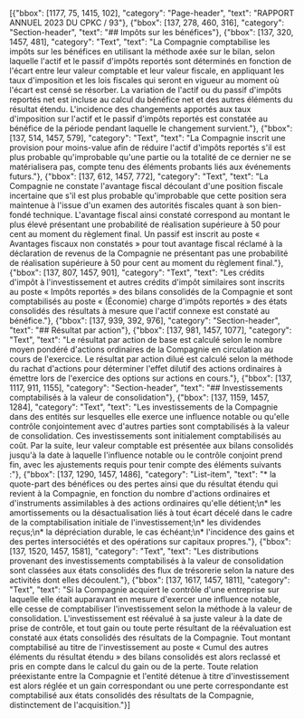 [{"bbox": [1177, 75, 1415, 102], "category": "Page-header", "text": "RAPPORT ANNUEL 2023 DU CPKC / 93"}, {"bbox": [137, 278, 460, 316], "category": "Section-header", "text": "## Impôts sur les bénéfices"}, {"bbox": [137, 320, 1457, 481], "category": "Text", "text": "La Compagnie comptabilise les impôts sur les bénéfices en utilisant la méthode axée sur le bilan, selon laquelle l'actif et le passif d'impôts reportés sont déterminés en fonction de l'écart entre leur valeur comptable et leur valeur fiscale, en appliquant les taux d'imposition et les lois fiscales qui seront en vigueur au moment où l'écart est censé se résorber. La variation de l'actif ou du passif d'impôts reportés net est incluse au calcul du bénéfice net et des autres éléments du résultat étendu. L'incidence des changements apportés aux taux d'imposition sur l'actif et le passif d'impôts reportés est constatée au bénéfice de la période pendant laquelle le changement survient."}, {"bbox": [137, 514, 1457, 579], "category": "Text", "text": "La Compagnie inscrit une provision pour moins-value afin de réduire l'actif d'impôts reportés s'il est plus probable qu'improbable qu'une partie ou la totalité de ce dernier ne se matérialisera pas, compte tenu des éléments probants liés aux événements futurs."}, {"bbox": [137, 612, 1457, 772], "category": "Text", "text": "La Compagnie ne constate l'avantage fiscal découlant d'une position fiscale incertaine que s'il est plus probable qu'improbable que cette position sera maintenue à l'issue d'un examen des autorités fiscales quant à son bien-fondé technique. L'avantage fiscal ainsi constaté correspond au montant le plus élevé présentant une probabilité de réalisation supérieure à 50 pour cent au moment du règlement final. Un passif est inscrit au poste « Avantages fiscaux non constatés » pour tout avantage fiscal réclamé à la déclaration de revenus de la Compagnie ne présentant pas une probabilité de réalisation supérieure à 50 pour cent au moment du règlement final."}, {"bbox": [137, 807, 1457, 901], "category": "Text", "text": "Les crédits d'impôt à l'investissement et autres crédits d'impôt similaires sont inscrits au poste « Impôts reportés » des bilans consolidés de la Compagnie et sont comptabilisés au poste « (Économie) charge d'impôts reportés » des états consolidés des résultats à mesure que l'actif connexe est constaté au bénéfice."}, {"bbox": [137, 939, 392, 976], "category": "Section-header", "text": "## Résultat par action"}, {"bbox": [137, 981, 1457, 1077], "category": "Text", "text": "Le résultat par action de base est calculé selon le nombre moyen pondéré d'actions ordinaires de la Compagnie en circulation au cours de l'exercice. Le résultat par action dilué est calculé selon la méthode du rachat d'actions pour déterminer l'effet dilutif des actions ordinaires à émettre lors de l'exercice des options sur actions en cours."}, {"bbox": [137, 1117, 911, 1155], "category": "Section-header", "text": "## Investissements comptabilisés à la valeur de consolidation"}, {"bbox": [137, 1159, 1457, 1284], "category": "Text", "text": "Les investissements de la Compagnie dans des entités sur lesquelles elle exerce une influence notable ou qu'elle contrôle conjointement avec d'autres parties sont comptabilisés à la valeur de consolidation. Ces investissements sont initialement comptabilisés au coût. Par la suite, leur valeur comptable est présentée aux bilans consolidés jusqu'à la date à laquelle l'influence notable ou le contrôle conjoint prend fin, avec les ajustements requis pour tenir compte des éléments suivants :"}, {"bbox": [137, 1290, 1457, 1486], "category": "List-item", "text": "* la quote-part des bénéfices ou des pertes ainsi que du résultat étendu qui revient à la Compagnie, en fonction du nombre d'actions ordinaires et d'instruments assimilables à des actions ordinaires qu'elle détient;\n* les amortissements ou la désactualisation liés à tout écart décelé dans le cadre de la comptabilisation initiale de l'investissement;\n* les dividendes reçus;\n* la dépréciation durable, le cas échéant;\n* l'incidence des gains et des pertes intersociétés et des opérations sur capitaux propres."}, {"bbox": [137, 1520, 1457, 1581], "category": "Text", "text": "Les distributions provenant des investissements comptabilisés à la valeur de consolidation sont classées aux états consolidés des flux de trésorerie selon la nature des activités dont elles découlent."}, {"bbox": [137, 1617, 1457, 1811], "category": "Text", "text": "Si la Compagnie acquiert le contrôle d'une entreprise sur laquelle elle était auparavant en mesure d'exercer une influence notable, elle cesse de comptabiliser l'investissement selon la méthode à la valeur de consolidation. L'investissement est réévalué à sa juste valeur à la date de prise de contrôle, et tout gain ou toute perte résultant de la réévaluation est constaté aux états consolidés des résultats de la Compagnie. Tout montant comptabilisé au titre de l'investissement au poste « Cumul des autres éléments du résultat étendu » des bilans consolidés est alors reclassé et pris en compte dans le calcul du gain ou de la perte. Toute relation préexistante entre la Compagnie et l'entité détenue à titre d'investissement est alors réglée et un gain correspondant ou une perte correspondante est comptabilisé aux états consolidés des résultats de la Compagnie, distinctement de l'acquisition."}]